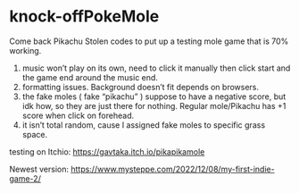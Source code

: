 # knock-offPokeMole
Come back Pikachu
Stolen codes to put up a testing mole game that is 70% working. 
 1) music won’t play on its own, need to click it manually then click start and the game end around the  music end.
2) formatting issues. Background doesn’t fit depends on browsers. 
3) the fake moles ( fake “pikachu” ) suppose to have a negative score, but idk how, so they are just there for nothing. Regular mole/Pikachu has +1 score when click on forehead. 
4) it isn’t total random, cause I assigned fake moles to specific grass space. 

testing on Itchio:
https://gavtaka.itch.io/pikapikamole

Newest version: 
https://www.mysteppe.com/2022/12/08/my-first-indie-game-2/



